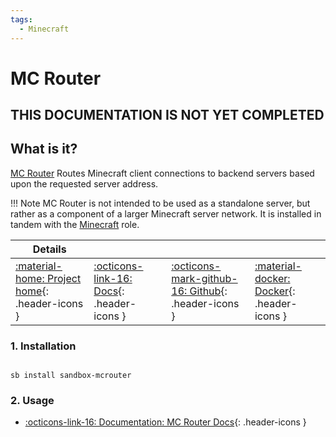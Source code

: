 ```yaml
---
tags:
  - Minecraft
---
```


# MC Router

## THIS DOCUMENTATION IS NOT YET COMPLETED

## What is it?

[MC Router](https://github.com/itzg/mc-router) Routes Minecraft client connections to backend servers based upon the requested server address.

!!! Note
    MC Router is not intended to be used as a standalone server, but rather as a component of a larger Minecraft server network. It is installed in tandem with the [Minecraft](../apps/minecraft.md) role.

| Details     |             |             |             |
|-------------|-------------|-------------|-------------|
| [:material-home: Project home](https://github.com/itzg/mc-router){: .header-icons } | [:octicons-link-16: Docs](https://github.com/itzg/mc-router){: .header-icons } | [:octicons-mark-github-16: Github](https://github.com/itzg/mc-router){: .header-icons } | [:material-docker: Docker](https://hub.docker.com/r/mcrouter/mcrouter){: .header-icons }|

### 1. Installation

``` shell

sb install sandbox-mcrouter

```

### 2. Usage

- [:octicons-link-16: Documentation: MC Router Docs](https://github.com/itzg/mc-router){: .header-icons }
